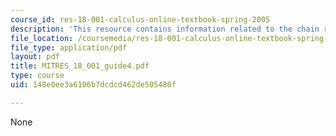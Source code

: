 ```yaml
---
course_id: res-18-001-calculus-online-textbook-spring-2005
description: 'This resource contains information related to the chain rule. '
file_location: /coursemedia/res-18-001-calculus-online-textbook-spring-2005/148e0ee3a6106b7dcdcd462de505480f_MITRES_18_001_guide4.pdf
file_type: application/pdf
layout: pdf
title: MITRES_18_001_guide4.pdf
type: course
uid: 148e0ee3a6106b7dcdcd462de505480f

---
```

None